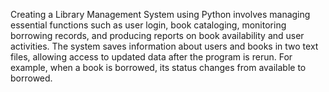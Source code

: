Creating a Library Management System using Python involves managing essential functions such as user login, book cataloging, monitoring borrowing records, and producing reports on book availability and user activities. The system saves information about users and books in two text files, allowing access to updated data after the program is rerun. For example, when a book is borrowed, its status changes from available to borrowed.
